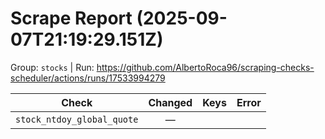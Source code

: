 # Scrape Report (2025-09-07T21:19:29.151Z)

Group: `stocks`  |  Run: https://github.com/AlbertoRoca96/scraping-checks-scheduler/actions/runs/17533994279

| Check | Changed | Keys | Error |
|---|:---:|:--|:--|
| `stock_ntdoy_global_quote` | — |  |  |
